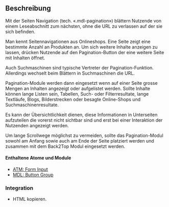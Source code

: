 ## Beschreibung
 
Mit der Seiten Navigation (tech. «.mdl-pagination») blättern Nutzende von einem Leseabschnitt zum nächsten, ohne die URL zu verlassen auf der sie sich befinden.

Man kennt Seitennavigationen aus Onlineshops. Eine Seite zeigt eine bestimmte Anzahl an Produkten an.  Um sich weitere Inhalte anzeigen zu lassen, drücken Nutzende auf den Pagination-Button der eine weitere Seite mit Inhalten öffnet. 

Auch Suchmaschinen sind typische Vertreter der Pagination-Funktion. Allerdings wechselt beim Blättern in Suchmaschinen die URL. 

Pagination-Module werden dann eingesetzt wenn auf einer Seite grosse Mengen an Inhalten angezeigt oder aufgelistet werden. Sollte Inhalte können lange Listen sein, Tabellen, Such- oder Filterresultate, lange Textläufe, Blogs, Bilderstrecken oder besagte Online-Shops und Suchmaschinenresultate. 

Es kann der Übersichtlichkeit dienen, diese Informationen in Unterseiten aufzuteilen die vorerst nicht sichtbar sind und erst bei einer Interaktion der Nutzenden angezeigt werden. 

Um lange Scrollwege möglichst zu vermeiden, sollte das Pagination-Modul sowohl am Anfang sowie auch am Ende der Seite platziert werden und zusammen mit dem Back2Top Modul eingesetzt werden.

#### Enthaltene Atome und Module
* <a href="../../atoms/form_input/form_input.html">ATM: Form Input</a>
* <a href="../button_group/button_group.html">MDL: Button Group</a>

### Integration
* HTML kopieren.
